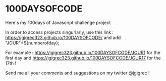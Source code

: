 # 100DAYSOFCODE
Here's my 100days of Javascript challenge project

In order to access projects singurlarly, use this link : https://jgigrec323.github.io/100DAYSOFCODE/ and add "JOUR"+${numberofday};

For example : https://jgigrec323.github.io/100DAYSOFCODE/JOUR1 for the first day and https://jgigrec323.github.io/100DAYSOFCODE/JOUR17 for the 17th !

Send me all your comments and suggestions on my twitter @jgigrec !
